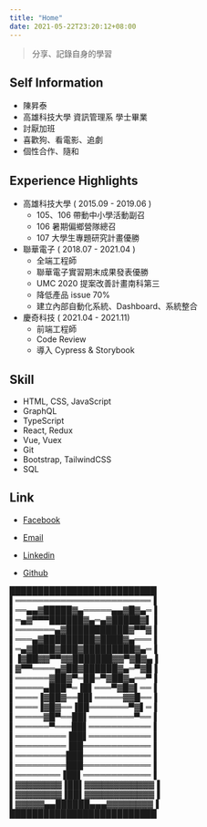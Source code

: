 ```yaml
---
title: "Home"
date: 2021-05-22T23:20:12+08:00
---
```


> 分享、記錄自身的學習

## Self Information

- 陳昇泰
- 高雄科技大學 資訊管理系 學士畢業
- 討厭加班
- 喜歡狗、看電影、追劇
- 個性合作、隨和

## Experience Highlights

- 高雄科技大學 ( 2015.09 - 2019.06 )
    - 105、106 帶動中小學活動副召
    - 106 暑期偏鄉營隊總召
    - 107 大學生專題研究計畫優勝
- 聯華電子 ( 2018.07 - 2021.04 )
    - 全端工程師
    - 聯華電子實習期末成果發表優勝
    - UMC 2020 提案改善計畫南科第三
    - 降低產品 issue 70%
    - 建立內部自動化系統、Dashboard、系統整合
- 慶奇科技 ( 2021.04 -  2021.11)
    - 前端工程師
    - Code Review
    - 導入 Cypress & Storybook

## Skill

- HTML, CSS, JavaScript
- GraphQL
- TypeScript
- React, Redux
- Vue, Vuex
- Git
- Bootstrap, TailwindCSS
- SQL

## Link

- [Facebook](https://www.facebook.com/profile.php?id=100000612690305)

- [Email](mailto:tp6gw94@gmail.com)

- [Linkedin](https://www.linkedin.com/in/cshengtai6/)

- [Github](https://github.com/tp6gw94)

██████████████████████████
▌════════════════════════▐
▌══▄▄▓█████▓▄═════▄▄▓█▓▄═▐ 
▌═▄▓▀▀▀██████▓▄═▄▓█████▓▌▐
▌═══════▄▓███████████▓▀▀▓▐ 
▌═══▄▓█████████▓████▓▄═══▐
▌═▄▓████▓███▓█████████▓▄═▐ 
▌▐▓██▓▓▀▀▓▓███████▓▓▀▓█▓▄▐
▌▓▀▀════▄▓██▓██████▓▄═▀▓█▐
▌══════▓██▓▀═██═▀▓██▓▄══▀▐
▌═════▄███▀═▐█▌═══▀▓█▓▌══▐ 
▌════▐▓██▓══██▌═════▓▓█══▐
▌════▐▓█▓══▐██═══════▀▓▌═▐
▌═════▓█▀══██▌════════▀══▐
▌══════▀═══██▌═══════════▐ 
▌═════════▐██▌═══════════▐
▌═════════▐██════════════▐
▌═════════███════════════▐
▌═════════███════════════▐ 
▌════════▐██▌════════════▐
▌▓▓▓▓▓▓▓▓▐██▌▓▓▓▓▓▓▓▓▓▓▓▓▐
▌▓▓▓▓▓▓▓▓▐██▌▓▓▓▓▓▓▓▓▓▓▓▓▐
▌▓▓▓▓▓▄▄██████▄▄▄▓▓▓▓▓▓▓▓▐ 
██████████████████████████
